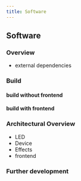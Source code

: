 ```yaml
---
title: Software
---
```


## Software

### Overview

- external dependencies

### Build

#### build without frontend
#### build with frontend

### Architectural Overview

- LED
- Device
- Effects
- frontend

### Further development
